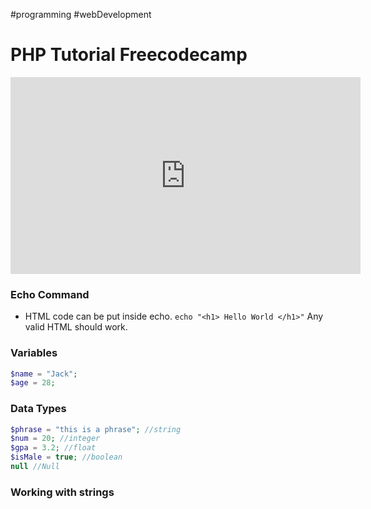 #programming #webDevelopment 
# PHP Tutorial Freecodecamp
<iframe width="560" height="315" src="https://www.youtube.com/embed/OK_JCtrrv-c?si=CjxT63v2uPJuGMZ0" title="YouTube video player" frameborder="0" allow="accelerometer; autoplay; clipboard-write; encrypted-media; gyroscope; picture-in-picture; web-share" allowfullscreen></iframe>

### Echo Command
- HTML code can be put inside echo.
`echo "<h1> Hello World </h1>"`
	Any valid HTML should work.  





























### Variables
```php
$name = "Jack";
$age = 28;
```
### Data Types
```php
$phrase = "this is a phrase"; //string
$num = 20; //integer
$gpa = 3.2; //float
$isMale = true; //boolean
null //Null
```

### Working with strings
